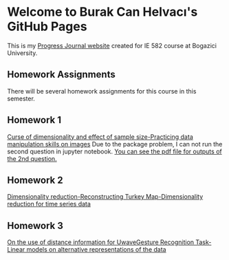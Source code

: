 # Welcome to Burak Can Helvacı's GitHub Pages
This is my [Progress Journal website](https://bu-ie-582.github.io/fall21-helvaciburakcan/) created for IE 582 course at Bogazici University.

## Homework Assignments

There will be several homework assignments for this course in this semester.

## Homework 1
[Curse of dimensionality and effect of sample size-Practicing data manipulation skills on images](https://bu-ie-582.github.io/fall21-helvaciburakcan/HW1/HW1.html)
Due to the package problem, I can not run the second question in jupyter notebook. [You can see the pdf file for outputs of the 2nd question.](https://bu-ie-582.github.io/fall21-helvaciburakcan/HW1/HW1-Q2.pdf)

## Homework 2
[Dimensionality reduction-Reconstructing Turkey Map-Dimensionality reduction for time series data](https://bu-ie-582.github.io/fall21-helvaciburakcan/HW2/HW2_2.html)

## Homework 3
[On the use of distance information for UwaveGesture Recognition Task-Linear models on alternative representations of the data](https://bu-ie-582.github.io/fall21-helvaciburakcan/HW3/HW2_3.html)
